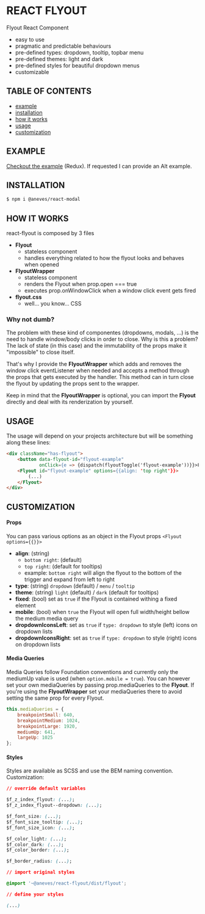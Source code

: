 # REACT FLYOUT

Flyout React Component

+ easy to use
+ pragmatic and predictable behaviours
+ pre-defined types: dropdown, tooltip, topbar menu
+ pre-defined themes: light and dark
+ pre-defined styles for beautiful dropdown menus
+ customizable



## TABLE OF CONTENTS

+ [example](#example)
+ [installation](#installation)
+ [how it works](#how-it-works)
+ [usage](#usage)
+ [customization](#customization)



## EXAMPLE

[Checkout the example](https://alexandreneves.github.io/react-flyout) (Redux).
If requested I can provide an Alt example.



## INSTALLATION

```sh
$ npm i @aneves/react-modal
```



## HOW IT WORKS

react-flyout is composed by 3 files
+ **Flyout**
    + stateless component
    + handles everything related to how the flyout looks and behaves when opened
+ **FlyoutWrapper**
    + stateless component
    + renders the Flyout when prop.open === true
    + executes prop.onWindowClick when a window click event gets fired
+ **flyout.css**
    + well... you know... CSS


### Why not dumb?

The problem with these kind of componentes (dropdowns, modals, ...) is the need to handle window/body clicks in order to close. Why is this a problem? The lack of state (in this case) and the immutability of the props make it "impossible" to close itself.

That's why I provide the **FlyoutWrapper** which adds and removes the window click eventListener when needed and accepts a method through the props that gets executed by the handler. This method can in turn close the flyout by updating the props sent to the wrapper.

Keep in mind that the **FlyoutWrapper** is optional, you can import the **Flyout** directly and deal with its renderization by yourself.



## USAGE

The usage will depend on your projects architecture but will be something along these lines:


```html
<div className="has-flyout">
    <button data-flyout-id="flyout-example"
            onClick={e => {dispatch(flyoutToggle('flyout-example'))}}>FlyoutToggle</button>
    <Flyout id="flyout-example" options={{align: 'top right'}}>
        (...)
    </Flyout>
</div>
```



## CUSTOMIZATION

#### Props

You can pass various options as an object in the Flyout props `<Flyout options={{}}>`

+ **align**: (string)
    *   `bottom right`: (default)
    *   `top right`: (default for tooltips)
    *   example: `bottom right` will align the flyout to the bottom of the trigger and expand from left to right
+ **type**: (string) `dropdown` (default) / `menu` / `tooltip`
+ **theme**: (string) `light` (default) / `dark` (default for tooltips)
+ **fixed**: (bool) set as `true` if the Flyout is contained withing a fixed element
+ **mobile**: (bool) when `true` the Flyout will open full width/height bellow the medium media query
+ **dropdownIconsLeft**: set as `true` if `type: dropdown` to style (left) icons on dropdown lists
+ **dropdownIconsRight**: set as `true` if `type: dropdown` to style (right) icons on dropdown lists

#### Media Queries

Media Queries follow Foundation conventions and currently only the mediumUp value is used (when `option.mobile = true`).
You can however set your own mediaQueries by passing prop.mediaQueries to the **Flyout**.
If you're using the **FlyoutWrapper** set your mediaQueries there to avoid setting the same prop for every Flyout.

```javascript
this.mediaQueries = {
    breakpointSmall: 640,
    breakpointMedium: 1024,
    breakpointLarge: 1920,
    mediumUp: 641,
    largeUp: 1025
};
```

#### Styles

Styles are available as SCSS and use the BEM naming convention.
Customization:

```css
// override default variables

$f_z_index_flyout: (...);
$f_z_index_flyout--dropdown: (...);

$f_font_size: (...);
$f_font_size_tooltip: (...);
$f_font_size_icon: (...);

$f_color_light: (...);
$f_color_dark: (...);
$f_color_border: (...);

$f_border_radius: (...);

// import original styles

@import '~@aneves/react-flyout/dist/flyout';

// define your styles

(...)
```

